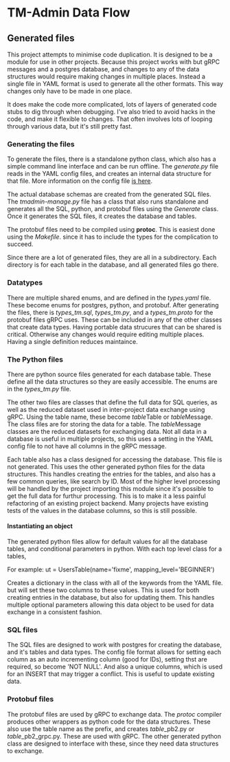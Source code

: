 # TM-Admin Data Flow

## Generated files

This project attempts to minimise code duplication. It is designed to
be a module for use in other projects. Because this project works with
but gRPC messages and a postgres database, and changes to any of the
data structures would require making changes in multiple
places. Instead a single file in YAML format is used to generate all
the other formats. This way changes only have to be made in one place. 

It does make the code more complicated, lots of layers of generated
code stubs to dig through when debugging. I've also tried to avoid
hacks in the code, and make it flexible to changes. That often
involves lots of looping through various data, but it's still pretty
fast. 

### Generating the files

To generate the files, there is a standalone python class, which also
has a simple command line interface and can be run offline. The
*generate.py* file reads in the YAML config files, and creates an
internal data structure for that file. More information on the config file
[is here](configuring.md).

The actual database schemas are created from the generated SQL
files. The *tmadmin-manage.py* file has a class that also runs
standalone and generates all the SQL, python, and protobuf files using
the *Generate* class. Once it generates the SQL files, it creates the
database and tables.

The protobuf files need to be compiled using **protoc**. This is
easiest done using the *Makefile*. since it has to include the types
for the complication to succeed.

Since there are a lot of generated files, they are all in a
subdirectory. Each directory is for each table in the database, and
all generated files go there.

### Datatypes

There are multiple shared enums, and are defined in the *types.yaml*
file. These become enums for postgres, python, and protobuf. After
generating the files, there is *types_tm.sql*, *types_tm.py*, and a
*types_tm.proto* for the protobuf files gRPC uses. These can be included
in any of the other classes that create data types. Having portable
data strucures that can be shared is critical. Otherwise any changes
would require editing multiple places. Having a single definition
reduces maintaince.

### The Python files

There are python source files generated for each database table. These
define all the data structures so they are easily accessible. The
enums are in the *types_tm.py* file.

The other two files are classes that define the full data for SQL
queries, as well as the reduced dataset used in inter-project data
exchange using gRPC. Using the table name, these become *table*Table
or *table*Message. The class files are for storing the data for a
table. The *table*Message classes are the reduced datasets for
exchanging data. Not all data in a database is useful in multiple
projects, so this uses a setting in the YAML config file to not have
all columns in the gRPC message.

Each table also has a class designed for accessing the database. This
file is not generated. This uses the other generated python files for
the data structures. This handles creating the entries for the tables,
and also has a few common queries, like search by ID. Most of the
higher level processing will be handled by the project importing this
module since it's possible to get the full data for furthur
processing. This is to make it a less painful refactoring of an
existing project backend. Many projects have existing tests of the
values in the database columns, so this is still possible.

#### Instantiating an object

The generated python files allow for default values for all the
database tables, and conditional parameters in python. With each top
level class for a tables, 

For example:
	ut = UsersTable(name='fixme', mapping_level='BEGINNER')

Creates a dictionary in the class with all of the keywords from the
YAML file. but will set these two columns to these values. This is
used for both creating entries in the database, but also for updating
them. This handles multiple optional parameters allowing this data
object to be used for data exchange in a consistent fashion.

### SQL files

The SQL files are designed to work with postgres for creating the
database, and it's tables and data types. The config file format
allows for setting each column as an auto incrementing column (good
for IDs), setting thst are required, so become 'NOT NULL'. And also a
unique columns, which is used for an INSERT that may trigger a
conflict. This is useful to update existing data.

### Protobuf files

The protobuf files are used by gRPC to exchange data. The *protoc*
compiler produces other wrappers as python code for the data
structures. These also use the table name as the prefix, and creates
*table*_pb2.py or *table*_pb2_grpc.py. These are used with gRPC. The
other generated python class are designed to interface with these,
since they need data structures to exchange.
